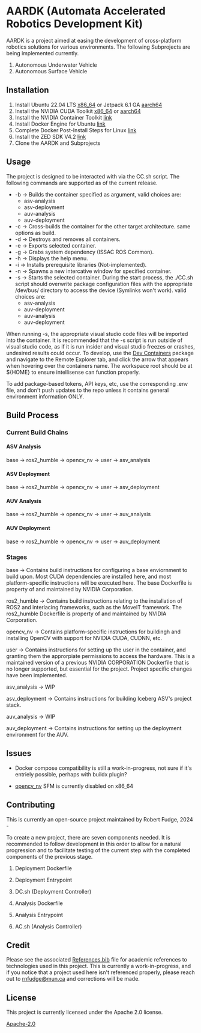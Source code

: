 # AARDK (Automata Accelerated Robotics Development Kit)

AARDK is a project aimed at easing the development of cross-platform robotics solutions for various environments. The following Subprojects are being implemented currently.

1. Autonomous Underwater Vehicle
2. Autonomous Surface Vehicle

## Installation
1. Install Ubuntu 22.04 LTS [x86_64](https://releases.ubuntu.com/jammy/) or Jetpack 6.1 GA [aarch64](https://developer.nvidia.com/embedded/jetpack)
2. Install the NVIDIA CUDA Toolkit [x86_64](https://developer.nvidia.com/cuda-downloads?target_os=Linux&target_arch=x86_64&Distribution=Ubuntu&target_version=22.04&target_type=deb_network)  or [aarch64](https://developer.nvidia.com/cuda-downloads?target_os=Linux&target_arch=aarch64-jetson&Compilation=Native&Distribution=Ubuntu&target_version=22.04&target_type=deb_network)
3. Install the NVIDIA Container Toolkit [link](https://docs.nvidia.com/datacenter/cloud-native/container-toolkit/latest/install-guide.html)
4. Install Docker Engine for Ubuntu [link](https://docs.docker.com/engine/install/ubuntu/)
5. Complete Docker Post-Install Steps for Linux [link](https://docs.docker.com/engine/install/linux-postinstall/)
6. Install the ZED SDK V4.2 [link](https://www.stereolabs.com/en-ca/developers/release#82af3640d775)
7. Clone the AARDK and Subprojects

## Usage
The project is designed to be interacted with via the CC.sh script. The following commands are supported as of the current release.

- -b &rarr; Builds the container specified as argument, valid choices are: 
  - asv-analysis
  - asv-deployment
  - auv-analysis
  - auv-deployment
- -c &rarr; Cross-builds the container for the other target architecture. same options as build.
- -d &rarr; Destroys and removes all containers.
- -e &rarr; Exports selected container.
- -g &rarr; Grabs system dependency (ISSAC ROS Common).
- -h &rarr; Displays the help menu.
- -i &rarr; Installs prerequisite libraries (Not-implemented).
- -n &rarr; Spawns a new intercative window for specified container.
- -s &rarr; Starts the selected container. During the start process, the ./CC.sh script should overwrite package configuration files with the appropriate /dev/bus/ directory to access the device (Symlinks won't work). valid choices are:
  - asv-analysis
  - auv-deployment
  - auv-analysis
  - auv-deployment

When running -s, the appropriate visual studio code files will be imported into the container. It is recommended that the -s script is run outside of visual studio code, as if it is run insider and visual studio freezes or crashes, undesired results could occur. To develop, use the [Dev Containers](https://marketplace.visualstudio.com/items?itemName=ms-vscode-remote.remote-containers) 
package and navigate to the Remote Explorer tab, and click the arrow that appears when hovering over the containers name. The workspace root should be at ${HOME} to ensure intellisense can function properly.

To add package-based tokens, API keys, etc, use the corresponding .env file, and don't push updates to the repo unless it contains general environment information ONLY.

## Build Process
### Current Build Chains
#### ASV Analysis
base &rarr; ros2_humble &rarr; opencv_nv &rarr; user &rarr; asv_analysis

#### ASV Deployment
base &rarr; ros2_humble &rarr; opencv_nv &rarr; user &rarr; asv_deployment

#### AUV Analysis
base &rarr; ros2_humble &rarr; opencv_nv &rarr; user &rarr; auv_analysis

#### AUV Deployment
base &rarr; ros2_humble &rarr; opencv_nv &rarr; user &rarr; auv_deployment

### Stages
base &rarr; Contains build instructions for configuring a base enviornment to build upon. Most CUDA dependencies are installed here, and most platform-specific instructions will be executed here. The base Dockerfile is property of and maintained by NVIDIA Corporation.

ros2_humble &rarr; Contains build instructions relating to the installation of ROS2 and interlacing frameworks, such as the MoveIT framework. The ros2_humble Dockerfile is property of and maintained by NVIDIA Corporation.

opencv_nv &rarr; Contains platform-specific instructions for buildingh and installing OpenCV with support for NVIDIA CUDA, CUDNN, etc.

user &rarr; Contains instructions for setting up the user in the container, and granting them the approrpiate permissions to access the hardware. This is a maintained version of a previous NVIDIA CORPORATION Dockerfile that is no longer supported, but essential for the project. Project specific changes have been implemented.

asv_analysis &rarr; WIP

asv_deployment &rarr; Contains instructions for building Iceberg ASV's project stack.

auv_analysis &rarr; WIP

auv_deployment &rarr; Contains instructions for setting up the deployment environment for the AUV.

## Issues
- Docker compose compatibility is still a work-in-progress, not sure if it's entriely possible, perhaps with buildx plugin?

- [opencv_nv](./Build/Dockerfile_opencv_nv) SFM is currently disabled on x86_64 

## Contributing
This is currently an open-source project maintained by Robert Fudge, 2024 -

To create a new project, there are seven components needed. It is recommended to follow development in this order to allow for a natural progression and to facilitate testing of the current step with the completed components of the previous stage.
1. Deployment Dockerfile

2. Deployment Entrypoint

3. DC.sh (Deployment Controller)

4. Analysis Dockerfile

5. Analysis Entrypoint

6. AC.sh (Analysis Controller)

## Credit
Please see the associated [References.bib](./References.bib) file for academic references to technologies used in this project. This is currently a work-in-progress, and if you notice that a project used here isn't referenced properly, please reach out to [rnfudge@mun.ca](mailto:rnfudge@mun.ca) and corrections will be made.

## License
This project is currently licensed under the Apache 2.0 license.

[Apache-2.0](https://choosealicense.com/licenses/apache-2.0/)

